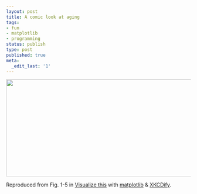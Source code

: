 ```yaml
---
layout: post
title: A comic look at aging
tags:
- fun
- matplotlib
- programming
status: publish
type: post
published: true
meta:
  _edit_last: '1'
---
```

<a href="http://azaleasays.com/wp-content/uploads/2013/01/aging.png"><img class="alignnone size-large wp-image-2037" title="aging" src="http://azaleasays.com/wp-content/uploads/2013/01/aging-1024x465.png" alt="" width="584" height="265" /></a>

Reproduced from Fig. 1-5 in <a href="http://book.flowingdata.com/">Visualize this</a> with <a href="http://matplotlib.org/" target="_blank">matplotlib</a> &amp; <a href="http://jakevdp.github.com/blog/2012/10/07/xkcd-style-plots-in-matplotlib/" target="_blank">XKCDify</a>.
